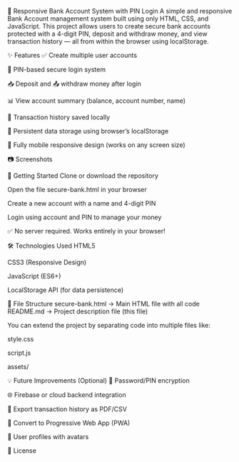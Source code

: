 🔐 Responsive Bank Account System with PIN Login
A simple and responsive Bank Account management system built using only HTML, CSS, and JavaScript. This project allows users to create secure bank accounts protected with a 4-digit PIN, deposit and withdraw money, and view transaction history — all from within the browser using localStorage.

✨ Features
✅ Create multiple user accounts

🔐 PIN-based secure login system

📥 Deposit and 📤 withdraw money after login

📊 View account summary (balance, account number, name)

📜 Transaction history saved locally

💾 Persistent data storage using browser’s localStorage

📱 Fully mobile responsive design (works on any screen size)

📷 Screenshots


🚀 Getting Started
Clone or download the repository

Open the file secure-bank.html in your browser

Create a new account with a name and 4-digit PIN

Login using account and PIN to manage your money

✅ No server required. Works entirely in your browser!

🛠 Technologies Used
HTML5

CSS3 (Responsive Design)

JavaScript (ES6+)

LocalStorage API (for data persistence)

📁 File Structure
secure-bank.html → Main HTML file with all code
README.md → Project description file (this file)

You can extend the project by separating code into multiple files like:

style.css

script.js

assets/

💡 Future Improvements (Optional)
🔐 Password/PIN encryption

🌐 Firebase or cloud backend integration

🧾 Export transaction history as PDF/CSV

📱 Convert to Progressive Web App (PWA)

👤 User profiles with avatars

📄 License